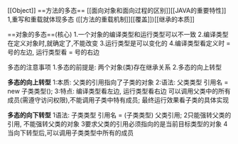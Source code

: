 [[Object]]
==方法的多态==    [[面向对象和面向过程的区别]][[JAVA的重要特性]]
1,重写和重载就体现多态  ([[方法的重载机制]][[覆盖]])[[继承的本质]]


==对象的多态==(核心)
1.一个对象的编译类型和运行类型可以不一致
2.编译类型在定义对象时,就确定了,不能改变
3.运行类型是可以变化的
4.编译类型看定义时 = 号的左边, 运行类型看 = 号的右边

多态的注意事项
1.多态的前提是: 两个对象(类)存在继承关系
2.多态的向上转型


**多态的向上转型**
1:本质: 父类的引用指向了子类的对象
2:语法: 父类类型   引用名 = new 子类类型();
3:特点: 编译类型看左边, 运行类型看右边
	可以调用父类中的所有成员(需遵守访问权限),不能调用子类中特有成员;
	最终运行效果看子类的具体实现


**多态的向下转型**
1语法: 子类类型   引用名 = (子类类型)  父类引用;
2只能强转父类的引用, 不能强转父类的对象
3要求父类的引用必须指向的是当前目标类型的对象
4当向下转型后,可以调用子类类型中所有的成员